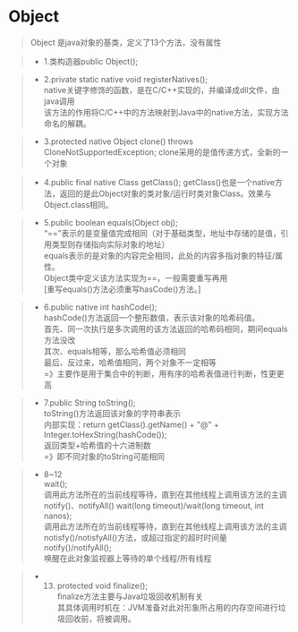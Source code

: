 #  Object
> Object 是java对象的基类，定义了13个方法，没有属性

> * 1.类构造器public Object();  

> * 2.private static native void registerNatives();  
  	native关键字修饰的函数，是在C/C++实现的，并编译成dll文件，由java调用  
  	该方法的作用将C/C++中的方法映射到Java中的native方法，实现方法命名的解耦。  

> * 3.protected native Object clone() throws CloneNotSupportedException;
    clone采用的是值传递方式，全新的一个对象
    
> * 4.public final native Class<?> getClass();
     getClass()也是一个native方法，返回的是此Object对象的类对象/运行时类对象Class<?>。效果与Object.class相同。
     
>* 5.public boolean equals(Object obj);  
   “==”表示的是变量值完成相同（对于基础类型，地址中存储的是值，引用类型则存储指向实际对象的地址）  
   equals表示的是对象的内容完全相同，此处的内容多指对象的特征/属性。  
   Object类中定义该方法实现为==，一般需要重写再用  
   [重写equals()方法必须重写hasCode()方法。]  
  
>* 6.public native int hashCode();  
   hashCode()方法返回一个整形数值，表示该对象的哈希码值。  
   首先、同一次执行是多次调用的该方法返回的哈希码相同，期间equals方法没改  
   其次、equals相等，那么哈希值必须相同  
   最后、反过来，哈希值相同，两个对象不一定相等   
   =》主要作是用于集合中的判断，用有序的哈希表值进行判断，性更更高
 
>* 7.public String toString();  
   toString()方法返回该对象的字符串表示  
   内部实现：return getClass().getName() + "@" + Integer.toHexString(hashCode());  
   返回类型+哈希值的十六进制数  
   =》即不同对象的toString可能相同  
 
>* 8~12  
   wait();  
   调用此方法所在的当前线程等待，直到在其他线程上调用该方法的主调 notify()、notifyAll()
   wait(long timeout)/wait(long timeout, int nanos);  
   调用此方法所在的当前线程等待，直到在其他线程上调用该方法的主调 notisfy()/notisfyAll()方法，或超过指定的超时时间量  
   notify()/notifyAll();  
   唤醒在此对象监视器上等待的单个线程/所有线程
    
> * 13. protected void finalize();  
   finalize方法主要与Java垃圾回收机制有关  
   其具体调用时机在：JVM准备对此对形象所占用的内存空间进行垃圾回收前，将被调用。

